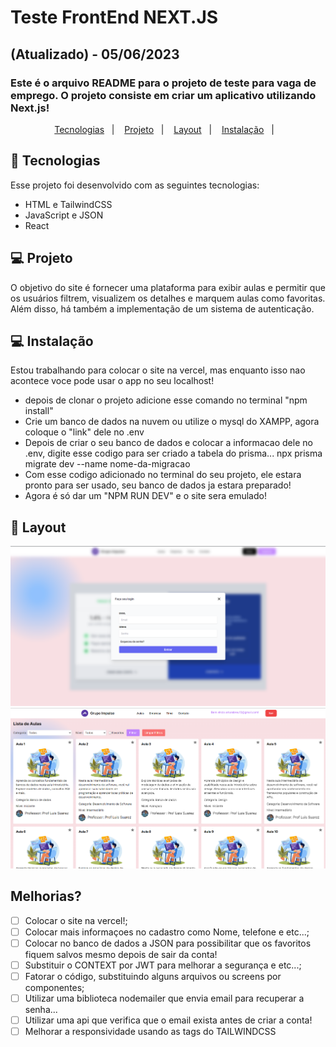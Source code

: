 # Teste FrontEnd NEXT.JS
## (Atualizado) - 05/06/2023
### Este é o arquivo README para o projeto de teste para vaga de emprego. O projeto consiste em criar um aplicativo utilizando Next.js!

<p align="center">
  <a href="#-tecnologias">Tecnologias</a>&nbsp;&nbsp;&nbsp;|&nbsp;&nbsp;&nbsp;
  <a href="#-projeto">Projeto</a>&nbsp;&nbsp;&nbsp;|&nbsp;&nbsp;&nbsp;
  <a href="#-layout">Layout</a>&nbsp;&nbsp;&nbsp;|&nbsp;&nbsp;&nbsp;
  <a href="#-Instalação">Instalação</a>&nbsp;&nbsp;&nbsp;|&nbsp;&nbsp;&nbsp;
</p>


## 🚀 Tecnologias

Esse projeto foi desenvolvido com as seguintes tecnologias:

- HTML e TailwindCSS
- JavaScript e JSON
- React

## 💻 Projeto

O objetivo do site é fornecer uma plataforma para exibir aulas e permitir que os usuários filtrem, visualizem os detalhes e marquem aulas como favoritas. Além disso, há também a implementação de um sistema de autenticação.


## 💻 Instalação

Estou trabalhando para colocar o site na vercel, mas enquanto isso nao acontece voce pode usar o app no seu localhost!
- depois de clonar o projeto adicione esse comando no terminal "npm install"
- Crie um banco de dados na nuvem ou utilize o mysql do XAMPP, agora coloque o "link" dele no .env
- Depois de criar o seu banco de dados e colocar a informacao dele no .env, digite esse codigo para ser criado a tabela do prisma... npx prisma migrate dev --name nome-da-migracao
- Com esse codigo adicionado no terminal do seu projeto, ele estara pronto para ser usado, seu banco de dados ja estara preparado!
- Agora é só dar um "NPM RUN DEV" e o site sera emulado! 



## 🔖 Layout

<div align="center">
<img src="/public/login.png">
</div>
<div align="center">
<img src="/public/aulas.png">
</div>

## Melhorias?
- [ ] Colocar o site na vercel!;
- [ ] Colocar mais informaçoes no cadastro como Nome, telefone e etc...;
- [ ] Colocar no banco de dados a JSON para possibilitar que os favoritos fiquem salvos mesmo depois de sair da conta!
- [ ] Substituir o CONTEXT por JWT para melhorar a segurança e etc...;
- [ ] Fatorar o código, substituindo alguns arquivos ou screens por componentes;
- [ ] Utilizar uma biblioteca nodemailer que envia email para recuperar a senha...
- [ ] Utilizar uma api que verifica que o email exista antes de criar a conta!
- [ ] Melhorar a responsividade usando as tags do TAILWINDCSS
